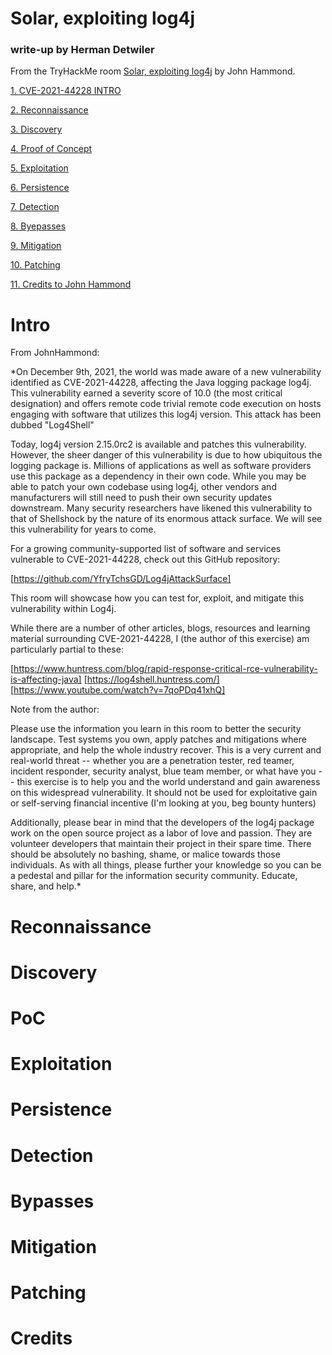 # Solar, exploiting log4j

### **write-up by Herman Detwiler**

From the TryHackMe room [Solar, exploiting log4j](https://tryhackme.com/room/solar) by John Hammond.

[1. CVE-2021-44228 INTRO](#intro)

[2. Reconnaissance](#reconnaissance)

[3. Discovery](#discovery)

[4. Proof of Concept](#poc)

[5. Exploitation](#exploitation)

[6. Persistence](#persistence)

[7. Detection](#detection)

[8. Byepasses](#bypasses)

[9. Mitigation](#mitigation)

[10. Patching](#patching)

[11. Credits to John Hammond](#credits)

# Intro

From JohnHammond:

*On December 9th, 2021, the world was made aware of a new vulnerability identified as CVE-2021-44228, affecting the Java logging package log4j. This vulnerability earned a severity score of 10.0 (the most critical designation) and offers remote code trivial remote code execution on hosts engaging with software that utilizes this log4j version. This attack has been dubbed "Log4Shell"

Today, log4j version 2.15.0rc2 is available and patches this vulnerability. However, the sheer danger of this vulnerability is due to how ubiquitous the logging package is. Millions of applications as well as software providers use this package as a dependency in their own code. While you may be able to patch your own codebase using log4j, other vendors and manufacturers will still need to push their own security updates downstream. Many security researchers have likened this vulnerability to that of Shellshock by the nature of its enormous attack surface. We will see this vulnerability for years to come.

For a growing community-supported list of software and services vulnerable to CVE-2021-44228, check out this GitHub repository:

   [https://github.com/YfryTchsGD/Log4jAttackSurface]

This room will showcase how you can test for, exploit, and mitigate this vulnerability within Log4j.

While there are a number of other articles, blogs, resources and learning material surrounding CVE-2021-44228, I (the author of this exercise) am particularly partial to these: 

   [https://www.huntress.com/blog/rapid-response-critical-rce-vulnerability-is-affecting-java]
   [https://log4shell.huntress.com/]
   [https://www.youtube.com/watch?v=7qoPDq41xhQ]

Note from the author:

Please use the information you learn in this room to better the security landscape. Test systems you own, apply patches and mitigations where appropriate, and help the whole industry recover. This is a very current and real-world threat -- whether you are a penetration tester, red teamer, incident responder, security analyst, blue team member, or what have you -- this exercise is to help you and the world understand and gain awareness on this widespread vulnerability. It should not be used for exploitative gain or self-serving financial incentive (I'm looking at you, beg bounty hunters)

Additionally, please bear in mind that the developers of the log4j package work on the open source project as a labor of love and passion. They are volunteer developers that maintain their project in their spare time. There should be absolutely no bashing, shame, or malice towards those individuals. As with all things, please further your knowledge so you can be a pedestal and pillar for the information security community. Educate, share, and help.*
# Reconnaissance

# Discovery

# PoC

# Exploitation

# Persistence 

# Detection

# Bypasses

# Mitigation

# Patching

# Credits



